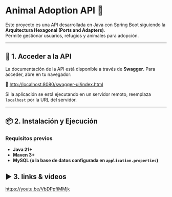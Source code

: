 # Animal Adoption API 🐾

Este proyecto es una API desarrollada en Java con Spring Boot siguiendo la **Arquitectura Hexagonal (Ports and Adapters)**.  
Permite gestionar usuarios, refugios y animales para adopción.

---

## 🚀 1. Acceder a la API  
La documentación de la API está disponible a través de **Swagger**. Para acceder, abre en tu navegador:  

🔗 [http://localhost:8080/swagger-ui/index.html](http://localhost:8080/swagger-ui/index.html)  

Si la aplicación se está ejecutando en un servidor remoto, reemplaza `localhost` por la URL del servidor.

---

## 📦 2. Instalación y Ejecución  

### **Requisitos previos**  
- **Java 21+**  
- **Maven 3+**  
- **MySQL (o la base de datos configurada en `application.properties`)**  

## ▶️ 3. links & videos
https://youtu.be/VbDPpfiMMjk


